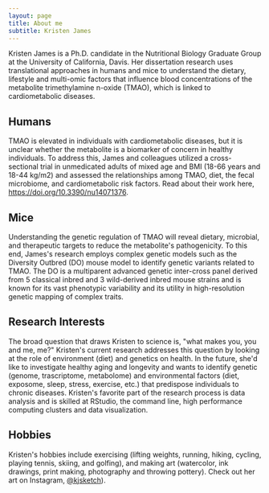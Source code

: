 ```yaml
---
layout: page
title: About me
subtitle: Kristen James
---
```


Kristen James is a Ph.D. candidate in the Nutritional Biology Graduate Group at the University of California, Davis. Her dissertation research uses translational approaches in humans and mice to understand the dietary, lifestyle and multi-omic factors that influence blood concentrations of the metabolite trimethylamine n-oxide (TMAO), which is linked to cardiometabolic diseases. 

## Humans
TMAO is elevated in individuals with cardiometabolic diseases, but it is unclear whether the metabolite is a biomarker of concern in healthy individuals. To address this, James and colleagues utilized a cross-sectional trial in unmedicated adults of mixed age and BMI (18-66 years and 18-44 kg/m2) and assessed the relationships among TMAO, diet, the fecal microbiome, and cardiometabolic risk factors. Read about their work here, https://doi.org/10.3390/nu14071376. 

## Mice
Understanding the genetic regulation of TMAO will reveal dietary, microbial, and therapeutic targets to reduce the metabolite's pathogenicity. To this end, James's research employs complex genetic models such as the Diversity Outbred (DO) mouse model to identify genetic variants related to TMAO. The DO is a multiparent advanced genetic inter-cross panel derived from 5 classical inbred and 3 wild-derived inbred mouse strains and is known for its vast phenotypic variability and its utility in high-resolution genetic mapping of complex traits. 

## Research Interests
The broad question that draws Kristen to science is, "what makes you, you and me, me?" Kristen's current research addresses this question by looking at the role of environment (diet) and genetics on health. In the future, she'd like to investigate healthy aging and longevity and wants to identify genetic (genome, trascriptome, metabolome) and environmental factors (diet, exposome, sleep, stress, exercise, etc.) that predispose individuals to chronic diseases. Kristen's favorite part of the research process is data analysis and is skilled at RStudio, the command line, high performance computing clusters and data visualization.

## Hobbies
Kristen's hobbies include exercising (lifting weights, running, hiking, cycling, playing tennis, skiing, and golfing), and making art (watercolor, ink drawings, print making, photography and throwing pottery). Check out her art on Instagram, [@kjsketch](https://www.instagram.com/kjsketch/)).

